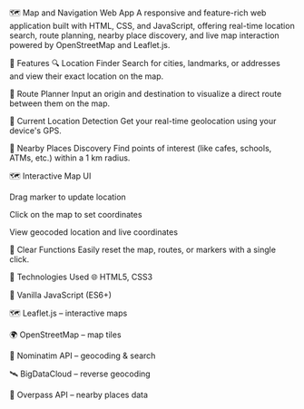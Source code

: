 🗺️ Map and Navigation Web App
A responsive and feature-rich web application built with HTML, CSS, and JavaScript, offering real-time location search, route planning, nearby place discovery, and live map interaction powered by OpenStreetMap and Leaflet.js.

🌟 Features
🔍 Location Finder
Search for cities, landmarks, or addresses and view their exact location on the map.

🚗 Route Planner
Input an origin and destination to visualize a direct route between them on the map.

📍 Current Location Detection
Get your real-time geolocation using your device's GPS.

🏪 Nearby Places Discovery
Find points of interest (like cafes, schools, ATMs, etc.) within a 1 km radius.

🗺️ Interactive Map UI

Drag marker to update location

Click on the map to set coordinates

View geocoded location and live coordinates

🧼 Clear Functions
Easily reset the map, routes, or markers with a single click.

🚀 Technologies Used
🌐 HTML5, CSS3

📜 Vanilla JavaScript (ES6+)

🗺️ Leaflet.js – interactive maps

🌍 OpenStreetMap – map tiles

📌 Nominatim API – geocoding & search

🛰️ BigDataCloud – reverse geocoding

📍 Overpass API – nearby places data
